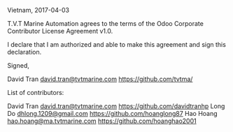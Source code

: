 Vietnam, 2017-04-03

T.V.T Marine Automation agrees to the terms of the Odoo Corporate Contributor License
Agreement v1.0.

I declare that I am authorized and able to make this agreement and sign this
declaration.

Signed,

David Tran david.tran@tvtmarine.com https://github.com/tvtma/

List of contributors:

David Tran david.tran@tvtmarine.com https://github.com/davidtranhp
Long Do dhlong.1209@gmail.com https://github.com/hoanglong87
Hao Hoang hao.hoang@ma.tvtmarine.com https://github.com/hoanghao2001